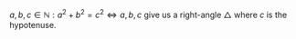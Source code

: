 $a,b,c \in \mathbb{N}: a^2+b^2=c^2 \Leftrightarrow a,b,c$ give us a right-angle $\triangle$ where *c* is the hypotenuse.